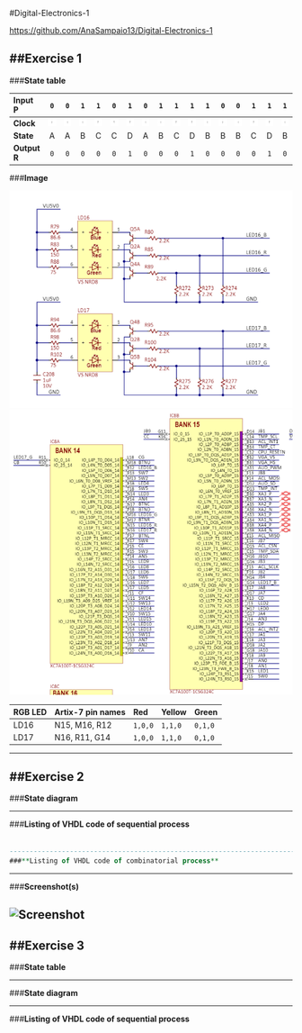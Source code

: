 #Digital-Electronics-1

https://github.com/AnaSampaio13/Digital-Electronics-1

##Exercise 1
--------------------------------------------------------------------------------
###**State table** 

| **Input P** | `0` | `0` | `1` | `1` | `0` | `1` | `0` | `1` | `1` | `1` | `1` | `0` | `0` | `1` | `1` | `1` |
| :-- | :-: | :-: | :-: | :-: | :-: | :-: | :-: | :-: | :-: | :-: | :-: | :-: | :-: | :-: | :-: | :-: |
| **Clock** | ![rising](https://github.com/AnaSampaio13/Digital-Electronics-1/blob/main/08-traffic_lights/Pictures/Ex1.1.PNG) | ![rising](https://github.com/AnaSampaio13/Digital-Electronics-1/blob/main/08-traffic_lights/Pictures/Ex1.1.PNG) | ![rising](https://github.com/AnaSampaio13/Digital-Electronics-1/blob/main/08-traffic_lights/Pictures/Ex1.1.PNG) | ![rising](https://github.com/AnaSampaio13/Digital-Electronics-1/blob/main/08-traffic_lights/Pictures/Ex1.1.PNG) | ![rising](https://github.com/AnaSampaio13/Digital-Electronics-1/blob/main/08-traffic_lights/Pictures/Ex1.1.PNG) | ![rising](https://github.com/AnaSampaio13/Digital-Electronics-1/blob/main/08-traffic_lights/Pictures/Ex1.1.PNG) | ![rising](https://github.com/AnaSampaio13/Digital-Electronics-1/blob/main/08-traffic_lights/Pictures/Ex1.1.PNG) | ![rising](https://github.com/AnaSampaio13/Digital-Electronics-1/blob/main/08-traffic_lights/Pictures/Ex1.1.PNG) | ![rising](https://github.com/AnaSampaio13/Digital-Electronics-1/blob/main/08-traffic_lights/Pictures/Ex1.1.PNG) | ![rising](https://github.com/AnaSampaio13/Digital-Electronics-1/blob/main/08-traffic_lights/Pictures/Ex1.1.PNG) | ![rising](https://github.com/AnaSampaio13/Digital-Electronics-1/blob/main/08-traffic_lights/Pictures/Ex1.1.PNG) | ![rising](https://github.com/AnaSampaio13/Digital-Electronics-1/blob/main/08-traffic_lights/Pictures/Ex1.1.PNG) | ![rising](https://github.com/AnaSampaio13/Digital-Electronics-1/blob/main/08-traffic_lights/Pictures/Ex1.1.PNG) | ![rising](https://github.com/AnaSampaio13/Digital-Electronics-1/blob/main/08-traffic_lights/Pictures/Ex1.1.PNG) | ![rising](https://github.com/AnaSampaio13/Digital-Electronics-1/blob/main/08-traffic_lights/Pictures/Ex1.1.PNG) | ![rising](https://github.com/AnaSampaio13/Digital-Electronics-1/blob/main/08-traffic_lights/Pictures/Ex1.1.PNG) |
| **State** | A | A | B | C | C | D | A | B | C | D | B | B | B | C | D | B |
| **Output R** | `0` | `0` | `0` | `0` | `0` | `1` | `0` | `0` | `0` | `1` | `0` | `0` | `0` | `0` | `1` | `0` |

###**Image**

![Nexys A7 board](https://github.com/AnaSampaio13/Digital-Electronics-1/blob/main/08-traffic_lights/Pictures/Ex1.2.PNG)
![Nexys A7 board](https://github.com/AnaSampaio13/Digital-Electronics-1/blob/main/08-traffic_lights/Pictures/Ex1.3.PNG)

|**RGB LED** | **Artix-7 pin names** | **Red** | **Yellow** | **Green**| 
|:-- | :-- | :-- | :-- | :--|
|LD16 | N15, M16, R12 | ```1,0,0``` | ```1,1,0``` | ```0,1,0```|
|LD17 | N16, R11, G14 | ```1,0,0``` | ```1,1,0``` | ```0,1,0```|
---------------------------------------------------------------------------------
##Exercise 2
---------------------------------------------------------------------------------
###**State diagram**

---------------------------------------------------------------------------------
###**Listing of VHDL code of sequential process**
```VHDL

---------------------------------------------------------------------------------
###**Listing of VHDL code of combinatorial process**

```
---------------------------------------------------------------------------------
###**Screenshot(s)**

![Screenshot]()
---------------------------------------------------------------------------------
##Exercise 3
---------------------------------------------------------------------------------
###**State table**

---------------------------------------------------------------------------------
###**State diagram**

---------------------------------------------------------------------------------
###**Listing of VHDL code of sequential process**
```VHDL

